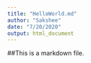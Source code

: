 ```yaml
---
title: "HelloWorld.md"
author: "Sakshee"
date: "7/20/2020"
output: html_document
---
```



##This is a markdown file.